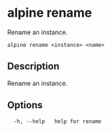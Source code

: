 # alpine rename

Rename an instance.

```
alpine rename <instance> <name>
```

## Description

Rename an instance.

## Options

```
  -h, --help   help for rename
```

